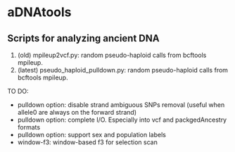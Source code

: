 # aDNAtools
## Scripts for analyzing ancient DNA
1. (old) mpileup2vcf.py: random pseudo-haploid calls from bcftools mpileup.
2. (latest) pseudo_haploid_pulldown.py: random pseudo-haploid calls from bcftools mpileup.

TO DO: 
- pulldown option: disable strand ambiguous SNPs removal (useful when allele0 are always on the forward strand)
- pulldown option: complete I/O. Especially into vcf and packgedAncestry formats
- pulldown option: support sex and population labels
- window-f3: window-based f3 for selection scan
